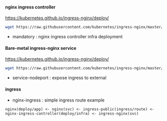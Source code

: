 #### nginx ingress controller

https://kubernetes.github.io/ingress-nginx/deploy/

```bash
wget https://raw.githubusercontent.com/kubernetes/ingress-nginx/master/deploy/static/mandatory.yaml
```

* mandatory : nginx ingress controller infra deployment



#### Bare-metal ingress-nginx service

https://kubernetes.github.io/ingress-nginx/deploy/

```bash
wget https://raw.githubusercontent.com/kubernetes/ingress-nginx/master/deploy/static/provider/baremetal/service-nodeport.yaml
```

* service-nodeport : expose ingress to external


#### ingress

* nginx-ingress : simple ingress route example

```
nginx(deploy/app) <- nginx(svc) <- ingress-public(ingress/route) <- nginx-ingress-controller(deploy/infra) <- ingress-nginx(svc)
```
